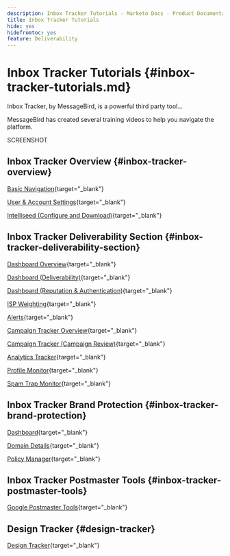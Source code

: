 ```yaml
---
description: Inbox Tracker Tutorials - Marketo Docs - Product Documentation
title: Inbox Tracker Tutorials
hide: yes
hidefromtoc: yes
feature: Deliverability
---
```

# Inbox Tracker Tutorials {#inbox-tracker-tutorials.md}

Inbox Tracker, by MessageBird, is a powerful third party tool...

MessageBird has created several training videos to help you navigate the platform.

SCREENSHOT

## Inbox Tracker Overview {#inbox-tracker-overview}
 
[Basic Navigation](https://veed.io/view/263a0e5e-3b0c-40a4-98a7-945fe28173a1){target="_blank"}
 
[User & Account Settings](https://veed.io/view/dae8007a-89b4-4a2a-b666-0e9b12706866){target="_blank"}
 
[Intelliseed (Configure and Download)](https://veed.io/view/8b9e398e-21c9-49dc-a133-e1d8eb8ba03d){target="_blank"}
 
## Inbox Tracker Deliverability Section {#inbox-tracker-deliverability-section}
 
[Dashboard Overview](https://veed.io/view/2d1084f3-b4b4-440b-9977-a3cc3b885bb9){target="_blank"}
 
[Dashboard (Deliverability)](https://veed.io/view/f5dc2e22-3ed1-4024-b6c5-bf346adcc07d){target="_blank"}
 
[Dashboard (Reputation & Authentication)](https://veed.io/view/ec237f9d-7923-4ddc-8a58-15d58774d382){target="_blank"}
 
[ISP Weighting](https://veed.io/view/bec80e1d-66f2-462c-8470-60610c8a07f7){target="_blank"}
 
[Alerts](https://veed.io/view/1d968a33-e565-4cd2-b25f-53cca61b4823){target="_blank"}
 
[Campaign Tracker Overview](https://veed.io/view/8c92bdc5-4131-498c-a450-a518f2e91b17){target="_blank"}
 
[Campaign Tracker (Campaign Review)](https://veed.io/view/9c8e18a4-5d9e-495c-ad92-83309f40314a){target="_blank"}
 
[Analytics Tracker](https://veed.io/view/b458f788-07e1-4553-b743-2d469a356ba2){target="_blank"}
 
[Profile Monitor](https://veed.io/view/6ca38d3f-df46-4707-a6cb-dde0fbad470b){target="_blank"}
 
[Spam Trap Monitor](https://veed.io/view/ce488da2-1688-4584-9c26-27baa9c8ed19){target="_blank"}
 
## Inbox Tracker Brand Protection {#inbox-tracker-brand-protection}
 
[Dashboard](https://veed.io/view/287b425f-2ec8-470b-b993-a654b92b759d){target="_blank"}
 
[Domain Details](https://veed.io/view/cb8a4f53-8008-483b-841a-b0878b8bf17b){target="_blank"}
 
[Policy Manager](https://veed.io/view/1036967c-0f77-4fd6-8c40-71553bceef3d){target="_blank"}
 
## Inbox Tracker Postmaster Tools {#inbox-tracker-postmaster-tools}
 
[Google Postmaster Tools](https://veed.io/view/7c89c0d8-ead2-46ad-9709-7509d043442a){target="_blank"}
 
## Design Tracker {#design-tracker}
 
[Design Tracker](https://veed.io/view/3efe7959-d835-4a00-948c-93e4a0394871){target="_blank"}
